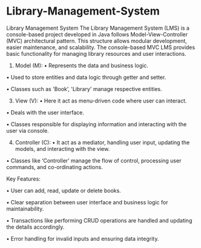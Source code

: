 # Library-Management-System
Library Management System
The Library Management System (LMS) is a console-based project developed in Java follows Model-View-Controller (MVC) architectural pattern. This structure allows modular development, easier maintenance, and scalability. The console-based MVC LMS provides basic functionality for managing library resources and user interactions.
1.	Model (M):
•	Represents the data and business logic.

•	Used to store entities and data logic through getter and setter.

•	Classes such as 'Book’, 'Library' manage respective entities.

3.	View (V):
•	Here it act as menu-driven code where user can interact.

•	Deals with the user interface.

•	Classes responsible for displaying information and interacting with the user via console.

4.	Controller (C):
•	It act as a mediator, handling user input, updating the models, and interacting with the view.

•	Classes like ‘Controller’ manage the flow of control, processing user commands, and co-ordinating actions.

Key Features:

•	User can add, read, update or delete books.

•	Clear separation between user interface and business logic for maintainability.

•	Transactions like performing CRUD operations are handled and updating the details accordingly.

•	Error handling for invalid inputs and ensuring data integrity.

